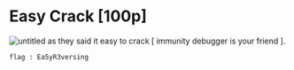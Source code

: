 # Easy Crack [100p]
![untitled](https://user-images.githubusercontent.com/22657154/37673636-6499f57c-2c79-11e8-889e-79660c64b470.png)
as they said it easy to crack [ immunity debugger is your friend ].
```
flag : Ea5yR3versing
```
